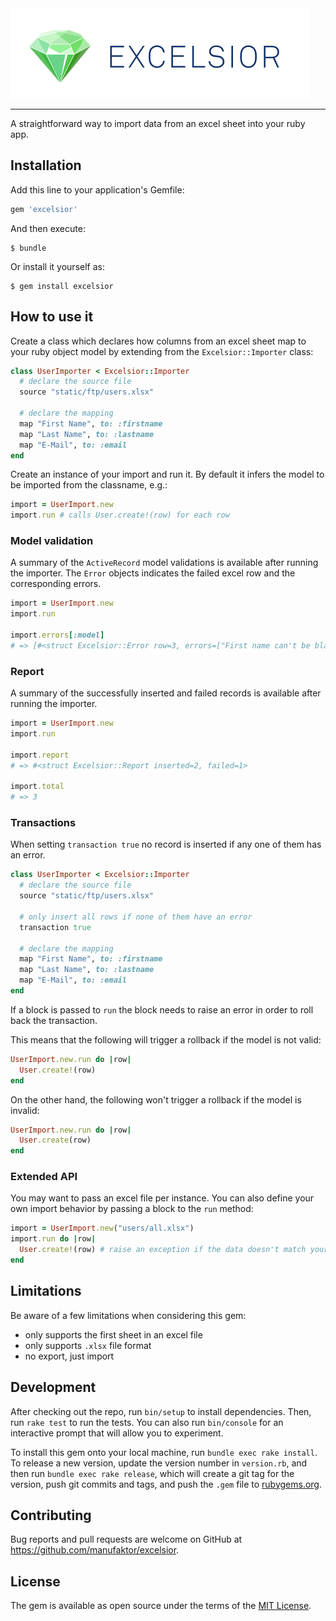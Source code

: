 <img src="docs/excelsior-logo.png" width="480">

---

A straightforward way to import data from an excel sheet into your ruby app.

## Installation

Add this line to your application's Gemfile:

```ruby
gem 'excelsior'
```

And then execute:

    $ bundle

Or install it yourself as:

    $ gem install excelsior

## How to use it

Create a class which declares how columns from an excel sheet map to your ruby object model by extending from the `Excelsior::Importer` class:

```ruby
class UserImporter < Excelsior::Importer
  # declare the source file
  source "static/ftp/users.xlsx"

  # declare the mapping
  map "First Name", to: :firstname
  map "Last Name", to: :lastname
  map "E-Mail", to: :email
end
```

Create an instance of your import and run it. By default it infers the model
to be imported from the classname, e.g.:

```ruby
import = UserImport.new
import.run # calls User.create!(row) for each row
```

### Model validation

A summary of the `ActiveRecord` model validations is available after running
the importer. The `Error` objects indicates the failed excel row and the
corresponding errors.

```ruby
import = UserImport.new
import.run

import.errors[:model]
# => [#<struct Excelsior::Error row=3, errors=["First name can't be blank"]>]
```

### Report

A summary of the successfully inserted and failed records is available after
running the importer.

```ruby
import = UserImport.new
import.run

import.report
# => #<struct Excelsior::Report inserted=2, failed=1>

import.total
# => 3
```

### Transactions

When setting `transaction true` no record is inserted if any one of them has an error.

```ruby
class UserImporter < Excelsior::Importer
  # declare the source file
  source "static/ftp/users.xlsx"

  # only insert all rows if none of them have an error
  transaction true

  # declare the mapping
  map "First Name", to: :firstname
  map "Last Name", to: :lastname
  map "E-Mail", to: :email
end
```

If a block is passed to `run` the block needs to raise an error in order to
roll back the transaction.

This means that the following will trigger a rollback if the model is not
valid:

```ruby
UserImport.new.run do |row|
  User.create!(row)
end
```

On the other hand, the following won't trigger a rollback if the model is
invalid:

```ruby
UserImport.new.run do |row|
  User.create(row)
end
```


### Extended API

You may want to pass an excel file per instance. You can also define your own
import behavior by passing a block to the `run` method:

```ruby
import = UserImport.new("users/all.xlsx")
import.run do |row|
  User.create!(row) # raise an exception if the data doesn't match your expectations
end
```

## Limitations
Be aware of a few limitations when considering this gem:
- only supports the first sheet in an excel file
- only supports `.xlsx` file format
- no export, just import

## Development

After checking out the repo, run `bin/setup` to install dependencies. Then, run `rake test` to run the tests. You can also run `bin/console` for an interactive prompt that will allow you to experiment.

To install this gem onto your local machine, run `bundle exec rake install`. To release a new version, update the version number in `version.rb`, and then run `bundle exec rake release`, which will create a git tag for the version, push git commits and tags, and push the `.gem` file to [rubygems.org](https://rubygems.org).

## Contributing

Bug reports and pull requests are welcome on GitHub at https://github.com/manufaktor/excelsior.

## License

The gem is available as open source under the terms of the [MIT License](https://opensource.org/licenses/MIT).
